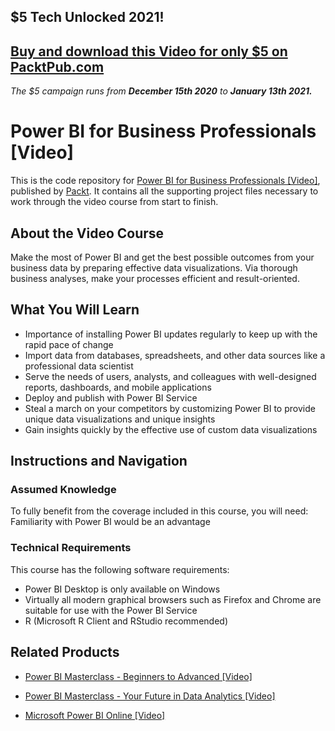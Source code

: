 ## $5 Tech Unlocked 2021!
[Buy and download this Video for only $5 on PacktPub.com](https://www.packtpub.com/product/power-bi-for-business-professionals-video/9781789957150)
-----
*The $5 campaign         runs from __December 15th 2020__ to __January 13th 2021.__*

# Power BI for Business Professionals [Video]
This is the code repository for [Power BI for Business Professionals [Video]](https://www.packtpub.com/data/power-bi-for-business-professionals-video), published by [Packt](https://www.packtpub.com/?utm_source=github). It contains all the supporting project files necessary to work through the video course from start to finish.
## About the Video Course
Make the most of Power BI and get the best possible outcomes from your business data by preparing effective data visualizations. Via thorough business analyses, make your processes efficient and result-oriented.	

<H2>What You Will Learn</H2>
<DIV class=book-info-will-learn-text>
<UL>
<LI>Importance of installing Power BI updates regularly to keep up with the rapid pace of change
<LI>Import data from databases, spreadsheets, and other data sources like a professional data scientist
<LI>Serve the needs of users, analysts, and colleagues with well-designed reports, dashboards, and mobile applications
<LI>Deploy and publish with Power BI Service
<LI>Steal a march on your competitors by customizing Power BI to provide unique data visualizations and unique insights
<LI>Gain insights quickly by the effective use of custom data visualizations </LI></UL></DIV>

## Instructions and Navigation
### Assumed Knowledge
To fully benefit from the coverage included in this course, you will need:<br/>
Familiarity with Power BI would be an advantage
### Technical Requirements
This course has the following software requirements:<br/>
<UL><LI>Power BI Desktop is only available on Windows
<LI>Virtually all modern graphical browsers such as Firefox and Chrome are suitable for use with the Power BI Service
  <LI>R (Microsoft R Client and RStudio recommended)</LI></UL>

## Related Products
* [Power BI Masterclass - Beginners to Advanced [Video]](https://www.packtpub.com/big-data-and-business-intelligence/power-bi-masterclass-beginners-advanced-video)

* [Power BI Masterclass - Your Future in Data Analytics [Video]](https://www.packtpub.com/big-data-and-business-intelligence/power-bi-masterclass-your-future-data-analytics-video)

* [Microsoft Power BI Online [Video]](https://www.packtpub.com/big-data-and-business-intelligence/microsoft-power-bi-online-video)

